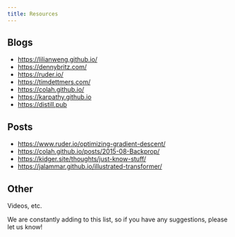 ```yaml
---
title: Resources
---
```


## Blogs

* https://lilianweng.github.io/ 
* https://dennybritz.com/ 
* https://ruder.io/ 
* https://timdettmers.com/ 
* https://colah.github.io/ 
* https://karpathy.github.io
* https://distill.pub 

## Posts

* https://www.ruder.io/optimizing-gradient-descent/ 
* https://colah.github.io/posts/2015-08-Backprop/ 
* https://kidger.site/thoughts/just-know-stuff/
* https://jalammar.github.io/illustrated-transformer/

## Other

Videos, etc.

We are constantly adding to this list, so if you have any suggestions, please let us know!

<!-- ## Other

* https://www.youtube.com/@TwoMinutePapers
* https://www.youtube.com/channel/UCYO_jab_esuFRV4b17AJtAw -->
